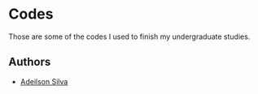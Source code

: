 # Codes

Those are some of the codes I used to finish my undergraduate studies.

## Authors
- [Adeilson Silva](https://github.com/adeilsonsilva)
